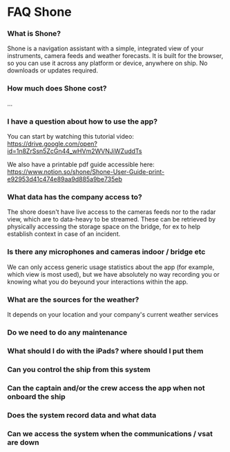 # FAQ Shone

### What is Shone?

Shone is a navigation assistant with a simple, integrated view of your instruments, camera feeds and weather forecasts.
It is built for the browser, so you can use it across any platform or device, anywhere on ship. No downloads or updates required.


### How much does Shone cost?

...

### I have a question about how to use the app?

You can start by watching this tutorial video:
https://drive.google.com/open?id=1n8ZrSsn5ZcGn44_wHVm2WVNJiWZuddTs

We also have a printable pdf guide accessible here:
https://www.notion.so/shone/Shone-User-Guide-print-e92953d41c474e89aa9d885a9be735eb


### What data has the company access to? 

The shore doesn't have live access to the cameras feeds nor to the radar view, which are to data-heavy to be streamed. These can be retrieved by physically accessing the storage space on the bridge, for ex to help establish context in case of an incident. 

### Is there any microphones and cameras indoor / bridge etc

We can only access generic usage statistics about the app (for example, which view is most used), but we have absolutely no way recording you or knowing what you do beyound your interactions within the app. 

### What are the sources for the weather?

It depends on your location and your company's current weather services 

### Do we need to do any maintenance

### What should I do with the iPads? where should I put them

### Can you control the ship from this system

### Can the captain and/or the crew access the app when not onboard the ship

### Does the system record data and what data

### Can we access the system when the communications / vsat are down
